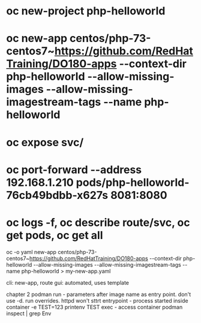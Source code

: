 
# oc new-project php-helloworld
# oc new-app centos/php-73-centos7~https://github.com/RedHatTraining/DO180-apps --context-dir  php-helloworld  --allow-missing-images --allow-missing-imagestream-tags --name php-helloworld
# oc expose svc/
# oc port-forward --address 192.168.1.210 pods/php-helloworld-76cb49bdbb-x627s 8081:8080
# oc logs -f, oc describe route/svc, oc get pods, oc get all 



oc -o yaml new-app centos/php-73-centos7~https://github.com/RedHatTraining/DO180-apps --context-dir  php-helloworld  --allow-missing-images --allow-missing-imagestream-tags --name php-helloworld > my-new-app.yaml


cli: new-app, route
gui: automated, uses template


chapter 2
podman run - parameters after image name as entry point. don't use -d. run overrides. httpd won't sttrt
entrypoint - process started inside container
-e TEST=123 printenv TEST
exec - access container
podman inspect | grep Env
